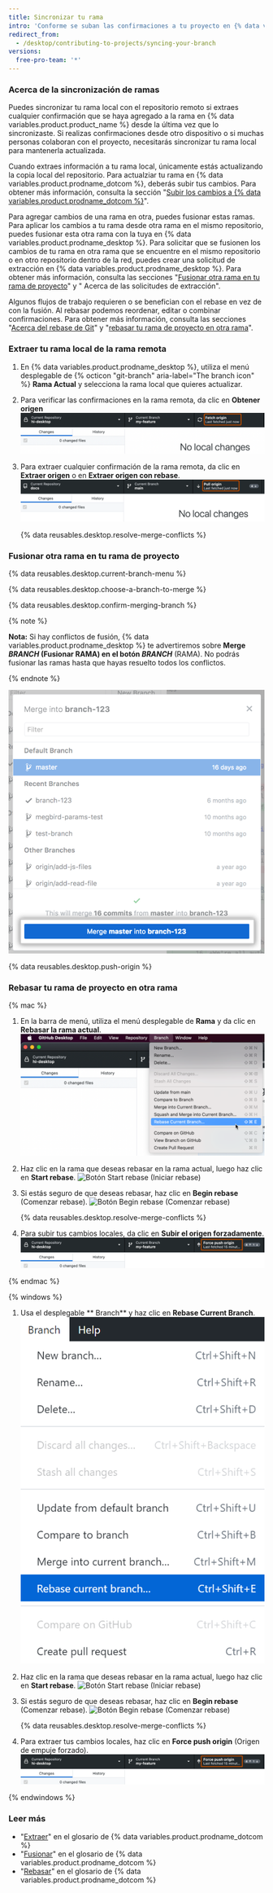 ```yaml
---
title: Sincronizar tu rama
intro: 'Conforme se suban las confirmaciones a tu proyecto en {% data variables.product.prodname_dotcom %}, podrás mantener una copia local de éste en sincronización si lo extraes del repositorio remoto.'
redirect_from:
  - /desktop/contributing-to-projects/syncing-your-branch
versions:
  free-pro-team: '*'
---
```


### Acerca de la sincronización de ramas

Puedes sincronizar tu rama local con el repositorio remoto si extraes cualquier confirmación que se haya agregado a la rama en {% data variables.product.product_name %} desde la última vez que lo sincronizaste. Si realizas confirmaciones desde otro dispositivo o si muchas personas colaboran con el proyecto, necesitarás sincronizar tu rama local para mantenerla actualizada.

Cuando extraes información a tu rama local, únicamente estás actualizando la copia local del repositorio. Para actualziar tu rama en {% data variables.product.prodname_dotcom %}, deberás subir tus cambios. Para obtener más información, consulta la sección "[Subir los cambios a {% data variables.product.prodname_dotcom %}](/desktop/contributing-to-projects/pushing-changes-to-github)".

Para agregar cambios de una rama en otra, puedes fusionar estas ramas. Para aplicar los cambios a tu rama desde otra rama en el mismo repositorio, puedes fusionar esta otra rama con la tuya en {% data variables.product.prodname_desktop %}. Para solicitar que se fusionen los cambios de tu rama en otra rama que se encuentre en el mismo repositorio o en otro repositorio dentro de la red, puedes crear una solicitud de extracción en {% data variables.product.prodname_desktop %}. Para obtener más información, consulta las secciones "[Fusionar otra rama en tu rama de proyecto](#merging-another-branch-into-your-project-branch)" y "
Acerca de las solicitudes de extracción".</p> 

Algunos flujos de trabajo requieren o se benefician con el rebase en vez de con la fusión. Al rebasar podemos reordenar, editar o combinar confirmaciones. Para obtener más información, consulta las secciones "[Acerca del rebase de Git](/articles/about-git-rebase)" y "[rebasar tu rama de proyecto en otra rama](#rebasing-your-project-branch-onto-another-branch)".



### Extraer tu rama local de la rama remota

1. En {% data variables.product.prodname_desktop %}, utiliza el menú desplegable de {% octicon "git-branch" aria-label="The branch icon" %} **Rama Actual** y selecciona la rama local que quieres actualizar.
2.  Para verificar las confirmaciones en la rama remota, da clic en **Obtener origen** ![El botón Fetch origin (Buscar origen)](/assets/images/help/desktop/fetch-button.png)

3. Para extraer cualquier confirmación de la rama remota, da clic en **Extraer origen** o en **Extraer origen con rebase**. ![El botón Pull origin (Extraer origen)](/assets/images/help/desktop/pull-button.png) 
   
   {% data reusables.desktop.resolve-merge-conflicts %}



### Fusionar otra rama en tu rama de proyecto

{% data reusables.desktop.current-branch-menu %}



{% data reusables.desktop.choose-a-branch-to-merge %}



{% data reusables.desktop.confirm-merging-branch %}

{% note %}

**Nota:** Si hay conflictos de fusión, {% data variables.product.prodname_desktop %} te advertiremos sobre **Merge <em>BRANCH</em> (Fusionar RAMA) en el botón <em>BRANCH</em>** (RAMA). No podrás fusionar las ramas hasta que hayas resuelto todos los conflictos.

{% endnote %}

![El botón Merge (Fusionar)](/assets/images/help/desktop/merge-branch-button.png) 

{% data reusables.desktop.push-origin %}



### Rebasar tu rama de proyecto en otra rama

{% mac %}

1. En la barra de menú, utiliza el menú desplegable de **Rama** y da clic en **Rebasar la rama actual**. ![Rebase Current Branch (Rebasar rama actual) en el desplegable de rama](/assets/images/help/desktop/mac-rebase-current-branch.png)

2. Haz clic en la rama que deseas rebasar en la rama actual, luego haz clic en **Start rebase**. ![Botón Start rebase (Iniciar rebase)](/assets/images/help/desktop/start-rebase-button.png)

3. Si estás seguro de que deseas rebasar, haz clic en **Begin rebase** (Comenzar rebase). ![Botón Begin rebase (Comenzar rebase)](/assets/images/help/desktop/begin-rebase-button.png) 
   
   {% data reusables.desktop.resolve-merge-conflicts %}

4. Para subir tus cambios locales, da clic en **Subir el origen forzadamente**. ![Origen de empuje forzado](/assets/images/help/desktop/force-push-origin.png)

{% endmac %}

{% windows %}

1. Usa el desplegable ** Branch** y haz clic en **Rebase Current Branch**. ![Rebase Current Branch (Rebasar rama actual) en el desplegable de rama](/assets/images/help/desktop/windows-rebase-current-branch.png)

2. Haz clic en la rama que deseas rebasar en la rama actual, luego haz clic en **Start rebase**. ![Botón Start rebase (Iniciar rebase)](/assets/images/help/desktop/start-rebase-button.png)

3. Si estás seguro de que deseas rebasar, haz clic en **Begin rebase** (Comenzar rebase). ![Botón Begin rebase (Comenzar rebase)](/assets/images/help/desktop/begin-rebase-button.png) 
   
   {% data reusables.desktop.resolve-merge-conflicts %}

4. Para extraer tus cambios locales, haz clic en **Force push origin** (Origen de empuje forzado). ![Origen de empuje forzado](/assets/images/help/desktop/force-push-origin.png)

{% endwindows %}



### Leer más

- "[Extraer](/github/getting-started-with-github/github-glossary#pull)" en el glosario de {% data variables.product.prodname_dotcom %}
- "[Fusionar](/github/getting-started-with-github/github-glossary#merge)" en el glosario de {% data variables.product.prodname_dotcom %}
- "[Rebasar](/github/getting-started-with-github/github-glossary#rebase)" en el glosario de {% data variables.product.prodname_dotcom %}
